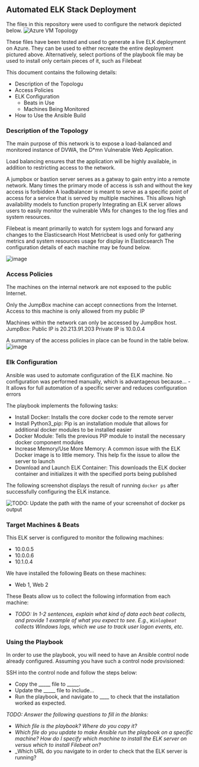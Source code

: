 ## Automated ELK Stack Deployment

The files in this repository were used to configure the network depicted below.
![Azure VM Topology](https://user-images.githubusercontent.com/61891953/169565344-9e34df08-6bcc-4ed1-abda-8ade9e5035f4.png)

These files have been tested and used to generate a live ELK deployment on Azure. They can be used to either recreate the entire deployment pictured above. Alternatively, select portions of the playbook file may be used to install only certain pieces of it, such as Filebeat

This document contains the following details:
- Description of the Topologu
- Access Policies
- ELK Configuration
  - Beats in Use
  - Machines Being Monitored
- How to Use the Ansible Build

### Description of the Topology
The main purpose of this network is to expose a load-balanced and monitored instance of DVWA, the D*mn Vulnerable Web Application.

Load balancing ensures that the application will be highly available, in addition to restricting access to the network.

A jumpbox or bastion server serves as a gatway to gain entry into a remote network. Many times the primary mode of access is ssh and without the key access is forbidden
A loadbalancer is meant to serve as a specific point of access for a service that is served by multiple machines. This allows high availability models to function properly
Integrating an ELK server allows users to easily monitor the vulnerable VMs for changes to the log files and system resources.

Filebeat is meant primarily to watch for system logs and forward any changes to the Elasticsearch Host
Metricbeat is used only for gathering metrics and system resources usage for display in Elasticsearch
The configuration details of each machine may be found below.

![image](https://user-images.githubusercontent.com/61891953/169572136-d192172c-1bc6-4bc4-a077-a1aa3ab67029.png)

### Access Policies

The machines on the internal network are not exposed to the public Internet. 

Only the JumpBox machine can accept connections from the Internet. Access to this machine is only allowed from my public IP

Machines within the network can only be accessed by JumpBox host.
JumpBox: Public IP is 20.213.91.203
         Private IP is 10.0.0.4

A summary of the access policies in place can be found in the table below.
![image](https://user-images.githubusercontent.com/61891953/169598291-6dfce950-0e2f-4289-b402-52f8b965c5cb.png)

### Elk Configuration

Ansible was used to automate configuration of the ELK machine. No configuration was performed manually, which is advantageous because...
-It allows for full automation of a specific server and reduces configuration errors

The playbook implements the following tasks:
- Install Docker: Installs the core docker code to the remote server
- Install Python3_pip: Pip is an installation module that allows for additional docker modules to be installed easier
- Docker Module: Tells the previous PIP module to install the necessary docker component modules
- Increase Memory/Use More Memory: A common issue with the ELK Docker image is to little memory. This help fix the issue to allow the server to launch
- Download and Launch ELK Container: This downloads the ELK docker container and initializes it with the specified ports being published

The following screenshot displays the result of running `docker ps` after successfully configuring the ELK instance.

![TODO: Update the path with the name of your screenshot of docker ps output](Images/docker_ps_output.png)

### Target Machines & Beats
This ELK server is configured to monitor the following machines:
- 10.0.0.5
- 10.0.0.6
- 10.1.0.4

We have installed the following Beats on these machines:
- Web 1, Web 2

These Beats allow us to collect the following information from each machine:
- _TODO: In 1-2 sentences, explain what kind of data each beat collects, and provide 1 example of what you expect to see. E.g., `Winlogbeat` collects Windows logs, which we use to track user logon events, etc._

### Using the Playbook
In order to use the playbook, you will need to have an Ansible control node already configured. Assuming you have such a control node provisioned: 

SSH into the control node and follow the steps below:
- Copy the _____ file to _____.
- Update the _____ file to include...
- Run the playbook, and navigate to ____ to check that the installation worked as expected.

_TODO: Answer the following questions to fill in the blanks:_
- _Which file is the playbook? Where do you copy it?_
- _Which file do you update to make Ansible run the playbook on a specific machine? How do I specify which machine to install the ELK server on versus which to install Filebeat on?_
- _Which URL do you navigate to in order to check that the ELK server is running?
